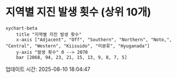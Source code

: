 # 지역별 지진 발생 횟수 (상위 10개)

```mermaid
xychart-beta
    title "지역별 지진 발생 횟수"
    x-axis ["Adjacent", "Off", "Southern", "Northern", "Noto,", "Central", "Western", "Kiisuido", "미분류", "Hyuganada"]
    y-axis "발생 횟수" 0 --> 2070
    bar [2068, 94, 23, 21, 15, 13, 9, 8, 7, 5]
```

업데이트 시간: 2025-08-10 18:04:47
